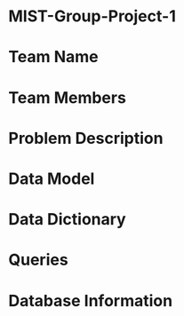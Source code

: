 # MIST-Group-Project-1

# Team Name

# Team Members

# Problem Description

# Data Model

# Data Dictionary

# Queries

# Database Information
